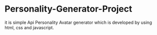 # Personality-Generator-Project
 it is simple Api Personality Avatar generator which is developed by using html, css and javascript.
